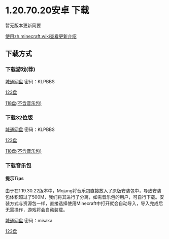 # 1.20.70.20安卓 下载
暂无版本更新简要

<a href="https://zh.minecraft.wiki/w/基岩版1.20.70.20" target="_blank">使用zh.minecraft.wiki查看更新介绍</a>
## 下载方式
### 下载游戏(荐)
<a href="https://url03.ctfile.com/f/19634803-1013958832-117711?p=KLPBBS" target="_blank">城通网盘</a> 密码：KLPBBS

<a href="https://www.123pan.com/s/9HM9-mjjlA.html" target="_blank">123盘</a>

<a href="https://118pan.com/b1153852" target="_blank">118盘(不含音乐包)</a>

### 下载32位版
<a href="https://url03.ctfile.com/f/19634803-1013958676-c10ac0?p=KLPBBS" target="_blank">城通网盘</a> 密码：KLPBBS

<a href="https://www.123pan.com/s/9HM9-ojjlA.html" target="_blank">123盘</a>

<a href="https://118pan.com/b1153853" target="_blank">118盘(不含音乐包)</a>

### 下载音乐包
#### 提示Tips
由于在1.19.30.22版本中，Mojang将音乐包直接放入了原版安装包中，导致安装包体积超过了500M，我们将其进行了分离，如需音乐包的用户，可自行下载。安装方式与资源包一样，直接选择使用Minecraft中打开就会自动导入，导入完成后无需操作，游戏将会自动装载。

<a href="https://url50.ctfile.com/f/53204350-1019420260-9bb9b4?p=misaka" target="_blank">城通网盘</a> 密码：misaka

<a href="https://www.123pan.com/s/9HM9-VDzlA.html" target="_blank">123盘</a>